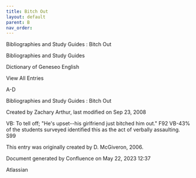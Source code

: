 ```yaml
---
title: Bitch Out
layout: default
parent: B
nav_order:
---
```


Bibliographies and Study Guides : Bitch Out

Bibliographies and Study Guides

Dictionary of Geneseo English

View All Entries

A-D

Bibliographies and Study Guides : Bitch Out

Created by  Zachary Arthur, last modified on Sep 23, 2008

VB: To tell off; &quot;He's upset--his girlfriend just bitched him out.&quot; F92 VB-43% of the students surveyed identified this as the act of verbally assaulting. S99 

This entry was originally created by D. McGiveron, 2006.

Document generated by Confluence on May 22, 2023 12:37

Atlassian
